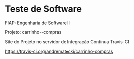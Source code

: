 Teste de Software
================
FIAP: Engenharia de Software II

Projeto: carrinho--compras

Site do Projeto no servidor de Integração Contínua Travis-CI

https://travis-ci.org/andrematecki/carrinho-compras
